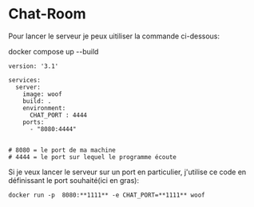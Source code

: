 # Chat-Room

Pour lancer le serveur je peux uitiliser la commande ci-dessous:

docker compose up --build   

```
version: '3.1'

services:
  server:
    image: woof
    build: .
    environment:
      CHAT_PORT : 4444
    ports: 
      - "8080:4444"


# 8080 = le port de ma machine
# 4444 = le port sur lequel le programme écoute
```


Si je veux lancer le serveur sur un port en particulier, j'utilise ce code en définissant le port souhaité(ici en gras):
```
docker run -p  8080:**1111** -e CHAT_PORT=**1111** woof
```